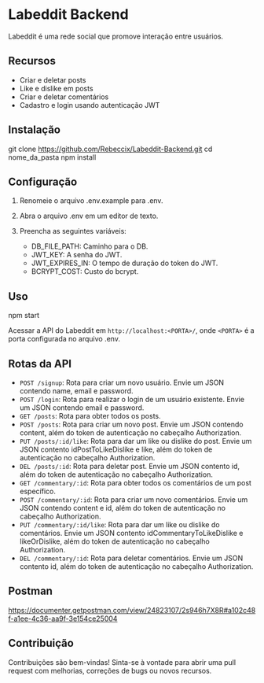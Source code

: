 # Labeddit Backend
Labeddit é uma rede social que promove interação entre usuários.

## Recursos

- Criar e deletar posts
- Like e dislike em posts
- Criar e deletar comentários
- Cadastro e login usando autenticação JWT

## Instalação

git clone https://github.com/Rebeccix/Labeddit-Backend.git
cd nome_da_pasta
npm install

## Configuração

1. Renomeie o arquivo .env.example para .env.
2. Abra o arquivo .env em um editor de texto.
3. Preencha as seguintes variáveis:

   - DB_FILE_PATH: Caminho para o DB.
   - JWT_KEY: A senha do JWT.
   - JWT_EXPIRES_IN: O tempo de duração do token do JWT.
   - BCRYPT_COST: Custo do bcrypt.

## Uso

npm start

Acessar a API do Labeddit em `http://localhost:<PORTA>/`, onde `<PORTA>` é a porta configurada no arquivo .env.

## Rotas da API

- `POST /signup`: Rota para criar um novo usuário. Envie um JSON contendo name, email e password.
- `POST /login`: Rota para realizar o login de um usuário existente. Envie um JSON contendo email e password.
- `GET /posts`: Rota para obter todos os posts.
- `POST /posts`: Rota para criar um novo post. Envie um JSON contendo content, além do token de autenticação no cabeçalho Authorization.
- `PUT /posts/:id/like`: Rota para dar um like ou dislike do post. Envie um JSON contento idPostToLikeDislike e like, além do token de autenticação no cabeçalho Authorization.
- `DEL /posts/:id`: Rota para deletar post. Envie um JSON contento id, além do token de autenticação no cabeçalho Authorization.
- `GET /commentary/:id`: Rota para obter todos os comentários de um post específico.
- `POST /commentary/:id`: Rota para criar um novo comentários. Envie um JSON contendo content e id, além do token de autenticação no cabeçalho Authorization.
- `PUT /commentary/:id/like`: Rota para dar um like ou dislike do comentários. Envie um JSON contento idCommentaryToLikeDislike e likeOrDislike, além do token de autenticação no cabeçalho Authorization.
- `DEL /commentary/:id`: Rota para deletar comentários. Envie um JSON contento id, além do token de autenticação no cabeçalho Authorization.

## Postman 

https://documenter.getpostman.com/view/24823107/2s946h7X8R#a102c48f-a1ee-4c36-aa9f-3e154ce25004

## Contribuição

Contribuições são bem-vindas! Sinta-se à vontade para abrir uma pull request com melhorias, correções de bugs ou novos recursos.
